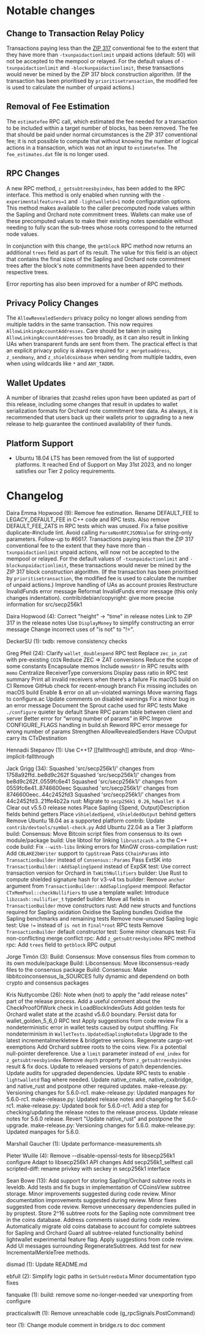Notable changes
===============

Change to Transaction Relay Policy
----------------------------------

Transactions paying less than the [ZIP 317](https://zips.z.cash/zip-0317)
conventional fee to the extent that they have more than `-txunpaidactionlimit`
unpaid actions (default: 50) will not be accepted to the mempool or relayed.
For the default values of `-txunpaidactionlimit` and `-blockunpaidactionlimit`,
these transactions would never be mined by the ZIP 317 block construction
algorithm. (If the transaction has been prioritised by `prioritisetransaction`,
the modified fee is used to calculate the number of unpaid actions.)

Removal of Fee Estimation
-------------------------

The `estimatefee` RPC call, which estimated the fee needed for a transaction to
be included within a target number of blocks, has been removed. The fee that
should be paid under normal circumstances is the ZIP 317 conventional fee; it
is not possible to compute that without knowing the number of logical actions
in a transaction, which was not an input to `estimatefee`. The `fee_estimates.dat`
file is no longer used.

RPC Changes
-----------

A new RPC method, `z_getsubtreesbyindex`, has been added to the RPC interface.
This method is only enabled when running with the `-experimentalfeatures=1` and
`-lightwalletd=1` node configuration options. This method makes available to the
caller precomputed node values within the Sapling and Orchard note commitment 
trees. Wallets can make use of these precomputed values to make their existing
notes spendable without needing to fully scan the sub-trees whose roots
correspond to the returned node values.

In conjunction with this change, the `getblock` RPC method now returns an
additional `trees` field as part of its result. The value for this field is an
object that contains the final sizes of the Sapling and Orchard note commitment
trees after the block's note commitments have been appended to their respective
trees.

Error reporting has also been improved for a number of RPC methods.

Privacy Policy Changes
----------------------

The `AllowRevealedSenders` privacy policy no longer allows sending from
multiple taddrs in the same transaction. This now requires
`AllowLinkingAccountAddresses`. Care should be taken in using
`AllowLinkingAccountAddresses` too broadly, as it can also result in linking
UAs when transparent funds are sent from them. The practical effect is that an
explicit privacy policy is always required for `z_mergetoaddress`,
`z_sendmany`, and `z_shieldcoinbase` when sending from multiple taddrs, even
when using wildcards like `*` and `ANY_TADDR`.

Wallet Updates
--------------

A number of libraries that zcashd relies upon have been updated as part of this
release, including some changes that result in updates to wallet serialization
formats for Orchard note commitment tree data. As always, it is recommended
that users back up their wallets prior to upgrading to a new release to help
guarantee the continued availability of their funds.

Platform Support
----------------

- Ubuntu 18.04 LTS has been removed from the list of supported platforms. It
  reached End of Support on May 31st 2023, and no longer satisfies our Tier 2
  policy requirements.

Changelog
=========

Daira Emma Hopwood (9):
      Remove fee estimation.
      Rename DEFAULT_FEE to LEGACY_DEFAULT_FEE in C++ code and RPC tests. Also remove DEFAULT_FEE_ZATS in RPC tests which was unused.
      Fix a false positive duplicate-#include lint.
      Avoid calling `ParseNonRFCJSONValue` for string-only parameters. Follow-up to #6617.
      Transactions paying less than the ZIP 317 conventional fee to the extent that they have more than `-txunpaidactionlimit` unpaid actions, will now not be accepted to the mempool or relayed. For the default values of `-txunpaidactionlimit` and `-blockunpaidactionlimit`, these transactions would never be mined by the ZIP 317 block construction algorithm. (If the transaction has been prioritised by `prioritisetransaction`, the modified fee is used to calculate the number of unpaid actions.)
      Improve handling of UAs as account proxies
      Restructure InvalidFunds error message
      Reformat InvalidFunds error message (this only changes indentation).
      contrib/debian/copyright: give more precise information for src/secp256k1

Daira Hopwood (4):
      Correct "height" -> "time" in release notes
      Link to ZIP 317 in the release notes
      Use `DisplayMoney` to simplify constructing an error message
      Change incorrect uses of "is not" to "!=".

DeckerSU (1):
      txdb: remove consistency checks

Greg Pfeil (24):
      Clarify `wallet_doublespend` RPC test
      Replace `zec_in_zat` with pre-existing `COIN`
      Reduce ZEC ⇒ ZAT conversions
      Reduce the scope of some constants
      Encapsulate memos
      Include `memoStr` in RPC results with `memo`
      Centralize ReceiverType conversions
      Display pass ratio in RPC test summary
      Print all invalid receivers when there’s a failure
      Fix macOS build on CI
      Remove GitHub check for recent-enough branch
      Fix missing includes on macOS build
      Enable & error on all un-violated warnings
      Move warning flags to configure.ac
      Update comments on disabled warnings
      Fix a minor bug in an error message
      Document the Sprout cache used for RPC tests
      Make `./configure` quieter by default
      Share RPC param table between client and server
      Better error for “wrong number of params” in RPC
      Improve CONFIGURE_FLAGS handling in build.sh
      Reword RPC error messege for wrong number of params
      Strengthen AllowRevealedSenders
      Have COutput carry its CTxDestination

Hennadii Stepanov (1):
      Use C++17 [[fallthrough]] attribute, and drop -Wno-implicit-fallthrough

Jack Grigg (34):
      Squashed 'src/secp256k1/' changes from 1758a92ffd..be8d9c262f
      Squashed 'src/secp256k1/' changes from be8d9c262f..0559fc6e41
      Squashed 'src/secp256k1/' changes from 0559fc6e41..8746600eec
      Squashed 'src/secp256k1/' changes from 8746600eec..44c2452fd3
      Squashed 'src/secp256k1/' changes from 44c2452fd3..21ffe4b22a
      rust: Migrate to `secp256k1 0.26`, `hdwallet 0.4`
      Clear out v5.5.0 release notes
      Place Sapling {Spend, Output}Description fields behind getters
      Place `vShieldedSpend`, `vShieldedOutput` behind getters
      Remove Ubuntu 18.04 as a supported platform
      contrib: Update `contrib/devtools/symbol-check.py`
      Add Ubuntu 22.04 as a Tier 3 platform
      build: Consensus: Move Bitcoin script files from consensus to its own module/package
      build: Use libtool for linking `librustzcash.a` to the C++ code
      build: Fix `--with-libs` linking errors for MinGW cross-compilation
      rust: Add `CBLAKE2bWriter` support to `CppStream`
      Pass `CChainParams` into `TransactionBuilder` instead of `Consensus::Params`
      Pass ExtSK into `TransactionBuilder::AddSaplingSpend` instead of ExpSK
      test: Use correct transaction version for Orchard in `TxWithNullifiers`
      builder: Use Rust to compute shielded signature hash for v3-v4 txs
      builder: Remove `anchor` argument from `TransactionBuilder::AddSaplingSpend`
      mempool: Refactor `CTxMemPool::checkNullifiers` to use a template
      wallet: Introduce `libzcash::nullifier_t` typedef
      builder: Move all fields in `TransactionBuilder` move constructors
      rust: Add new structs and functions required for Sapling oxidation
      Oxidise the Sapling bundles
      Oxidise the Sapling benchmarks and remaining tests
      Remove now-unused Sapling logic
      test: Use `!=` instead of `is not` in `final*root` RPC tests
      Remove `TransactionBuilder` default constructor
      test: Some minor cleanups
      test: Fix non-conflicting merge conflict
      rpc: Add `z_getsubtreesbyindex` RPC method
      rpc: Add `trees` field to `getblock` RPC output

Jorge Timón (3):
      Build: Consensus: Move consensus files from common to its own module/package
      Build: Libconsensus: Move libconsensus-ready files to the consensus package
      Build: Consensus: Make libbitcoinconsensus_la_SOURCES fully dynamic and dependend on both crypto and consensus packages

Kris Nuttycombe (26):
      Note when (not) to apply the "add release notes" part of the release process.
      Add a useful comment about the CheckProofOfWork check in LoadBlockIndexGuts
      Add golden tests for Orchard wallet state at the zcashd v5.6.0 boundary.
      Persist data for wallet_golden_5_6_0 RPC test
      Apply suggestions from code review
      Fix a nondeterministic error in wallet tests caused by output shuffling.
      Fix nondeterminism in `WalletTests.UpdatedSaplingNoteData`
      Upgrade to the latest incrementalmerkletree & bridgetree versions.
      Regenerate cargo-vet exemptions
      Add Orchard subtree roots to the coins view.
      Fix a potential null-pointer dereference.
      Use a `limit` parameter instead of `end_index` for `z_getsubtreesbyindex`
      Remove `depth` property from `z_getsubtreesbyindex` result & fix docs.
      Update to released versions of patch dependencies.
      Update audits for upgraded dependencies.
      Update RPC tests to enable `-lightwalletd` flag where needed.
      Update native_cmake, native_cxxbridge, and native_rust and postpone other required updates.
      make-release.py: Versioning changes for 5.6.0-rc1.
      make-release.py: Updated manpages for 5.6.0-rc1.
      make-release.py: Updated release notes and changelog for 5.6.0-rc1.
      make-release.py: Updated book for 5.6.0-rc1.
      Add a step for checking/updating the release notes to the release process.
      Update release notes for 5.6.0 release.
      Revert "Update native_rust" and postpone the upgrade.
      make-release.py: Versioning changes for 5.6.0.
      make-release.py: Updated manpages for 5.6.0.

Marshall Gaucher (1):
      Update performance-measurements.sh

Pieter Wuille (4):
      Remove --disable-openssl-tests for libsecp256k1 configure
      Adapt to libsecp256k1 API changes
      Add secp256k1_selftest call
      scripted-diff: rename privkey with seckey in secp256k1 interface

Sean Bowe (13):
      Add support for storing Sapling/Orchard subtree roots in leveldb.
      Add tests and fix bugs in implementation of CCoinsView subtree storage.
      Minor improvements suggested during code review.
      Minor documentation improvements suggested during review.
      Minor fixes suggested from code review.
      Remove unnecessary dependencies pulled in by proptest.
      Store 2^16 subtree roots for the Sapling note commitment tree in the coins database.
      Address comments raised during code review.
      Automatically migrate old coins database to account for complete subtrees for Sapling and Orchard
      Guard all subtree-related functionality behind lightwallet experimental feature flag.
      Apply suggestions from code review.
      Add UI messages surrounding RegenerateSubtrees.
      Add test for new IncrementalMerkleTree methods.

dismad (1):
      Update README.md

ebfull (2):
      Simplify logic paths in `GetSubtreeData`
      Minor documentation typo fixes

fanquake (1):
      build: remove some no-longer-needed var unexporting from configure

practicalswift (1):
      Remove unreachable code (g_rpcSignals.PostCommand)

teor (1):
      Change module comment in bridge.rs to doc comment

